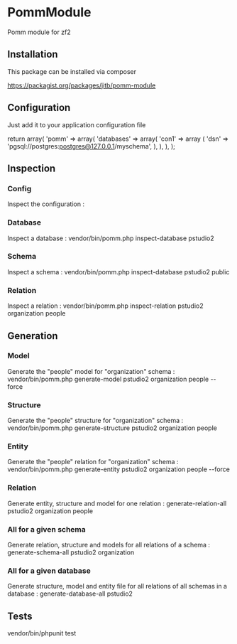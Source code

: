 PommModule
==========

Pomm module for zf2

Installation
------------

This package can be installed via composer

   https://packagist.org/packages/jitb/pomm-module

Configuration
-------------

Just add it to your application configuration file

return array(
    'pomm' => array(
        'databases' => array(
            'con1' => array (
                'dsn'  => 'pgsql://postgres:postgres@127.0.0.1/myschema',
            ),
        ),
    ),
);

Inspection
----------

### Config

Inspect the configuration :     

### Database

Inspect a database : vendor/bin/pomm.php inspect-database pstudio2

### Schema

Inspect a schema : vendor/bin/pomm.php inspect-database pstudio2 public

### Relation

Inspect a relation : vendor/bin/pomm.php inspect-relation pstudio2 organization people

Generation
----------

### Model

Generate the "people" model for "organization" schema : vendor/bin/pomm.php generate-model pstudio2 organization people --force

### Structure

Generate the "people" structure for "organization" schema : vendor/bin/pomm.php generate-structure pstudio2 organization people

### Entity

Generate the "people" relation for "organization" schema : vendor/bin/pomm.php generate-entity pstudio2 organization people --force

### Relation

Generate entity, structure and model for one relation : generate-relation-all pstudio2 organization people

### All for a given schema

Generate relation, structure and models for all relations of a schema : generate-schema-all pstudio2 organization

### All for a given database

Generate structure, model and entity file for all relations of all schemas in a database : generate-database-all pstudio2

Tests
-----

vendor/bin/phpunit test